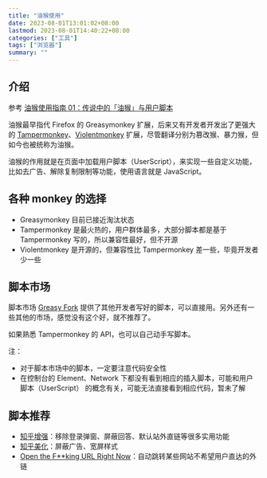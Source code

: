 ```yaml
---
title: "油猴使用"
date: 2023-08-01T13:01:02+08:00
lastmod: 2023-08-01T14:40:22+08:00
categories: ["工具"]
tags: ["浏览器"]
summary: ""
---
```


## 介绍

参考 [油猴使用指南 01：传说中的「油猴」与用户脚本](https://sspai.com/post/68574)

油猴最早指代 Firefox 的 Greasymonkey 扩展，后来又有开发者开发出了更强大的 [Tampermonkey](https://www.tampermonkey.net/)、[Violentmonkey](https://github.com/violentmonkey/violentmonkey) 扩展，尽管翻译分别为篡改猴、暴力猴，但如今也被统称为油猴。

油猴的作用就是在页面中加载用户脚本（UserScript），来实现一些自定义功能，比如去广告、解除复制限制等功能，使用语言就是 JavaScript。

## 各种 monkey 的选择

- Greasymonkey 目前已接近淘汰状态
- Tampermonkey 是最火热的，用户群体最多，大部分脚本都是基于 Tampermonkey 写的，所以兼容性最好，但不开源
- Violentmonkey 是开源的，但兼容性比 Tampermonkey 差一些，毕竟开发者少一些

## 脚本市场

脚本市场 [Greasy Fork](https://greasyfork.org/zh-CN) 提供了其他开发者写好的脚本，可以直接用。另外还有一些其他的市场，感觉没有这个好，就不推荐了。

如果熟悉 Tampermonkey 的 API，也可以自己动手写脚本。

注：
- 对于脚本市场中的脚本，一定要注意代码安全性
- 在控制台的 Element、Network 下都没有看到相应的插入脚本，可能和用户脚本（UserScript） 的概念有关，可能无法直接看到相应代码，暂未了解

## 脚本推荐

- [知乎增强](https://greasyfork.org/zh-CN/scripts/419081)：移除登录弹窗、屏蔽回答、默认站外直链等很多实用功能
- [知乎美化](https://greasyfork.org/zh-CN/scripts/412212)：屏蔽广告、宽屏样式
- [Open the F\*\*king URL Right Now](https://greasyfork.org/zh-CN/scripts/412612)：自动跳转某些网站不希望用户直达的外链
